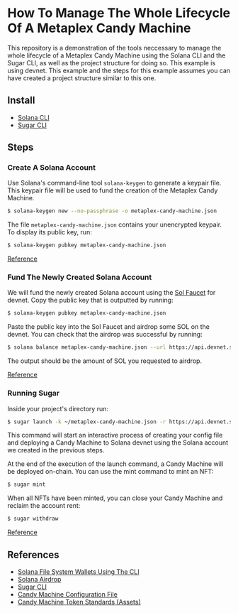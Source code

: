 # How To Manage The Whole Lifecycle Of A Metaplex Candy Machine
This repository is a demonstration of the tools neccessary to manage the whole lifecycle of 
a Metaplex Candy Machine using the Solana CLI and the Sugar CLI, as well as 
the project structure for doing so. This example is using devnet. This example and 
the steps for this example assumes you can have created a project structure similar to this one.

## Install
- [Solana CLI](https://docs.solanalabs.com/cli/install)
- [Sugar CLI](https://developers.metaplex.com/candy-machine/sugar/installation)

## Steps

### Create A Solana Account

Use Solana's command-line tool `solana-keygen` to generate a keypair file. This keypair file
will be used to fund the creation of the Metaplex Candy Machine.

```bash
$ solana-keygen new --no-passphrase -o metaplex-candy-machine.json
```

The file `metaplex-candy-machine.json` contains your unencrypted keypair.
To display its public key, run:

```bash
$ solana-keygen pubkey metaplex-candy-machine.json
```

[Reference](https://docs.solanalabs.com/cli/wallets/file-system)

### Fund The Newly Created Solana Account

We will fund the newly created Solana account using the [Sol Faucet](https://solfaucet.com/) for devnet.
Copy the public key that is outputted by running:

```bash
$ solana-keygen pubkey metaplex-candy-machine.json
```

Paste the public key into the Sol Faucet and airdrop some SOL on the devnet. You can check that the airdrop was
successful by running:

```bash
$ solana balance metaplex-candy-machine.json --url https://api.devnet.solana.com
```

The output should be the amount of SOL you requested to airdrop.

[Reference](https://solana.com/developers/guides/getstarted/solana-token-airdrop-and-faucets)

### Running Sugar

Inside your project's directory run:

```bash
$ sugar launch -k ~/metaplex-candy-machine.json -r https://api.devnet.solana.com
```

This command will start an interactive process of creating 
your config file and deploying a Candy Machine to Solana devnet using the Solana account 
we created in the previous steps.

At the end of the execution of the launch command, a Candy Machine will be deployed on-chain. 
You can use the mint command to mint an NFT:

```bash
$ sugar mint
```

When all NFTs have been minted, you can close your Candy Machine and reclaim the account rent:


```bash
$ sugar withdraw
```

[Reference](https://developers.metaplex.com/candy-machine/sugar/getting-started)

## References
- [Solana File System Wallets Using The CLI](https://docs.solanalabs.com/cli/wallets/file-system)
- [Solana Airdrop](https://solana.com/developers/guides/getstarted/solana-token-airdrop-and-faucets)
- [Sugar CLI](https://developers.metaplex.com/candy-machine/sugar/getting-started)
- [Candy Machine Configuration File](https://developers.metaplex.com/candy-machine/sugar/configuration)
- [Candy Machine Token Standards (Assets)](https://developers.metaplex.com/token-metadata/token-standard)